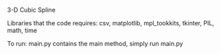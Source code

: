 3-D Cubic Spline

Libraries that the code requires: csv, matplotlib, mpl_tookkits, tkinter, PIL, math, time

To run: main.py contains the main method, simply run main.py
